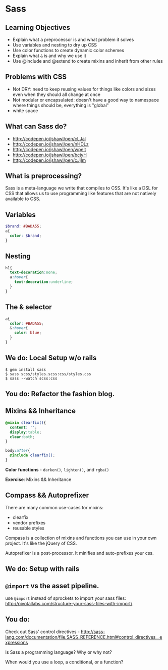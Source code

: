 # Sass

## Learning Objectives

- Explain what a preprocessor is and what problem it solves
- Use variables and nesting to dry up CSS
- Use color functions to create dynamic color schemes
- Explain what `&` is and why we use it
- Use @include and @extend to create mixins and inherit from other rules

## Problems with CSS
- Not DRY: need to keep reusing values for things like colors and sizes even when they should all change at once
- Not modular or encapsulated: doesn't have a good way to namespace where things should be, everything is "global"
- white space

## What can Sass do?

- http://codepen.io/jshawl/pen/cLJal
- http://codepen.io/jshawl/pen/nHDLz
- http://codepen.io/jshawl/pen/wpeit
- http://codepen.io/jshawl/pen/bcjyH
- http://codepen.io/jshawl/pen/cJjIm

## What is preprocessing?

Sass is a meta-language we write that compiles to CSS. It's like a DSL for CSS that allows us
to use programming like features that are not natively available to CSS.

## Variables

```scss
$brand: #BADA55;
a{
  color: $brand;
}
```

## Nesting

```scss
h1{
  text-decoration:none;
  a:hover{
    text-decoration:underline;
  }
}
```

## The & selector

```scss
a{
  color: #BADA55;
  &:hover{
    color: blue;
  }
}
```

## We do: Local Setup w/o rails

    $ gem install sass
    $ sass scss/styles.scss:css/styles.css
    $ sass --watch scss:css

## You do: Refactor the fashion blog.

## Mixins && Inheritance

```scss
@mixin clearfix(){
  content: '';
  display:table;
  clear:both;
}

body:after{
  @include clearfix();
}
```

**Color functions** - `darken()`, `lighten()`, and `rgba()`

**Exercise**: Mixins && Inheritance

## Compass && Autoprefixer

There are many common use-cases for mixins:

- clearfix
- vendor prefixes
- reusable styles

Compass is a collection of mixins and functions you can use in your own project. It's like the jQuery of CSS.

Autoprefixer is a post-processor. It minifies and auto-prefixes your css.

## We do: Setup with rails

## `@import` vs the asset pipeline.

use `@import` instead of sprockets to import your sass files: http://pivotallabs.com/structure-your-sass-files-with-import/

## You do:

Check out Sass' control directives - http://sass-lang.com/documentation/file.SASS_REFERENCE.html#control_directives__expressions

Is Sass a programming language? Why or why not?

When would you use a loop, a conditional, or a function?
